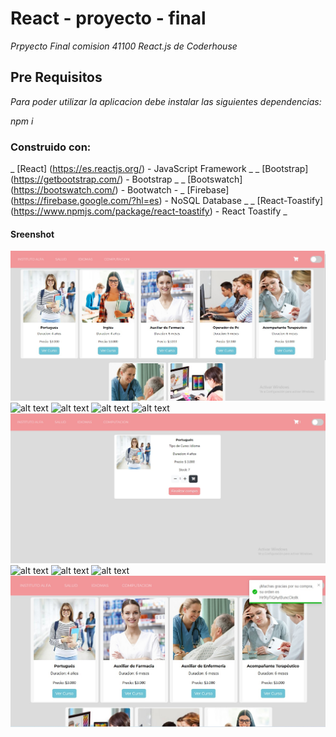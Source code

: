 # React - proyecto - final

_Prpyecto Final comision 41100 React.js de Coderhouse_

## Pre Requisitos

_Para poder utilizar la aplicacion debe instalar las siguientes dependencias:_

_npm i_


###  Construido con:

_ [React] (https://es.reactjs.org/) - JavaScript Framework _
_ [Bootstrap] (https://getbootstrap.com/) - Bootstrap _
_ [Bootswatch] (https://bootswatch.com/) - Bootwatch -
_ [Firebase] (https://firebase.google.com/?hl=es) - NoSQL Database _
_ [React-Toastify] (https://www.npmjs.com/package/react-toastify) - React Toastify _


#### Sreenshot
![alt text](https://github.com/mgznxx/TPFinal-React-CoderHouse/blob/main/docs/Inicio.jpg)
![alt text](https://github.com/mgznxx/TPFinal-React-CoderHouse/blob/main/docs/ModoOscuro.jpg)
![alt text](https://github.com/mgznxx/TPFinal-React-CoderHouse/blob/main/docs/CategorySalud.jpg)
![alt text](https://github.com/mgznxx/TPFinal-React-CoderHouse/blob/main/docs/CategoryIdiomas.jpg)
![alt text](https://github.com/mgznxx/TPFinal-React-CoderHouse/blob/main/docs/CategoryComputacion.jpg)
![alt text](https://github.com/mgznxx/TPFinal-React-CoderHouse/blob/main/docs/Seleccionar.jpg)
![alt text](https://github.com/mgznxx/TPFinal-React-CoderHouse/blob/main/docs/FinalizarCompra.jpg)
![alt text](https://github.com/mgznxx/TPFinal-React-CoderHouse/blob/main/docs/ComprobacionEmail.jpg)
![alt text](https://github.com/mgznxx/TPFinal-React-CoderHouse/blob/main/docs/OrdenCompra.jpg)
![alt text](https://github.com/mgznxx/TPFinal-React-CoderHouse/blob/main/docs/Toast.jpg)
 


